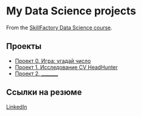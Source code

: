 # My Data Science projects 

From the [SkillFactory Data Science course](https://skillfactory.ru/data-scientist).

## Проекты

* [Проект 0. Игра: угадай число](https://github.com/veligoran1/sf_data_science/tree/main/project_0)
* [Проект 1. Исследование CV HeadHunter](https://github.com/veligoran1/cv_research_hh/tree/main/project_1) 
* [Проект 2. _______](____)

## Ссылки на резюме
[LinkedIn](https://www.linkedin.com/in/veligoran/)
